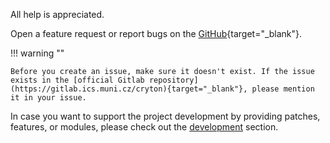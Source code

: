 All help is appreciated.

Open a feature request or report bugs on the [GitHub](https://github.com/CSIRT-MU/Cryton){target="_blank"}.

!!! warning ""

    Before you create an issue, make sure it doesn't exist. If the issue exists in the [official Gitlab repository](https://gitlab.ics.muni.cz/cryton){target="_blank"}, please mention it in your issue.

In case you want to support the project development by providing patches, features, or modules, please check out the [development](development/index.md) section.
